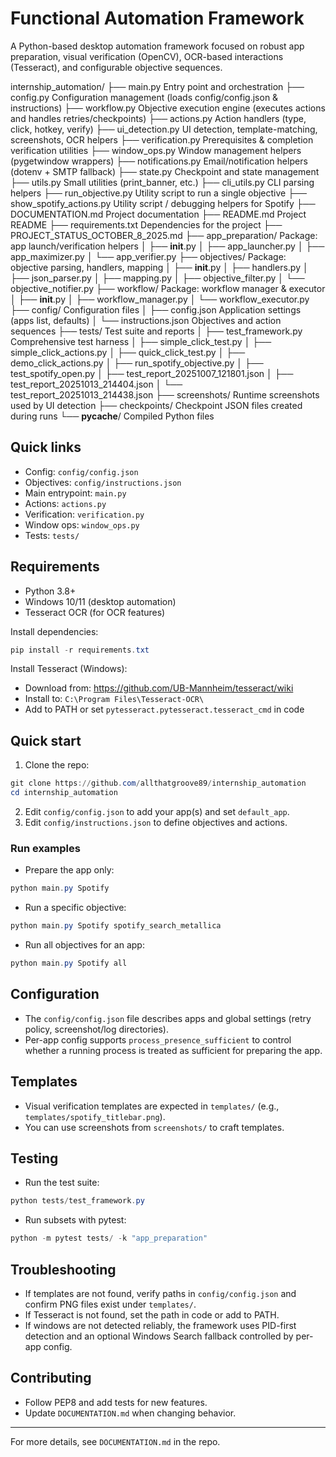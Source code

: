 # Functional Automation Framework

A Python-based desktop automation framework focused on robust app preparation, visual verification (OpenCV), OCR-based interactions (Tesseract), and configurable objective sequences.

internship_automation/
├── main.py                      Entry point and orchestration
├── config.py                    Configuration management (loads config/config.json & instructions)
├── workflow.py                  Objective execution engine (executes actions and handles retries/checkpoints)
├── actions.py                   Action handlers (type, click, hotkey, verify)
├── ui_detection.py              UI detection, template-matching, screenshots, OCR helpers
├── verification.py              Prerequisites & completion verification utilities
├── window_ops.py                Window management helpers (pygetwindow wrappers)
├── notifications.py             Email/notification helpers (dotenv + SMTP fallback)
├── state.py                     Checkpoint and state management
├── utils.py                     Small utilities (print_banner, etc.)
├── cli_utils.py                 CLI parsing helpers
├── run_objective.py             Utility script to run a single objective
├── show_spotify_actions.py      Utility script / debugging helpers for Spotify
├── DOCUMENTATION.md             Project documentation
├── README.md                    Project README
├── requirements.txt             Dependencies for the project
├── PROJECT_STATUS_OCTOBER_8_2025.md
├── app_preparation/             Package: app launch/verification helpers
│   ├── __init__.py
│   ├── app_launcher.py
│   ├── app_maximizer.py
│   └── app_verifier.py
├── objectives/                  Package: objective parsing, handlers, mapping
│   ├── __init__.py
│   ├── handlers.py
│   ├── json_parser.py
│   ├── mapping.py
│   ├── objective_filter.py
│   └── objective_notifier.py
├── workflow/                    Package: workflow manager & executor
│   ├── __init__.py
│   ├── workflow_manager.py
│   └── workflow_executor.py
├── config/                      Configuration files
│   ├── config.json              Application settings (apps list, defaults)
│   └── instructions.json        Objectives and action sequences
├── tests/                       Test suite and reports
│   ├── test_framework.py        Comprehensive test harness
│   ├── simple_click_test.py
│   ├── simple_click_actions.py
│   ├── quick_click_test.py
│   ├── demo_click_actions.py
│   ├── run_spotify_objective.py
│   ├── test_spotify_open.py
│   ├── test_report_20251007_121801.json
│   ├── test_report_20251013_214404.json
│   └── test_report_20251013_214438.json
├── screenshots/                 Runtime screenshots used by UI detection
├── checkpoints/                 Checkpoint JSON files created during runs
└── __pycache__/                 Compiled Python files

## Quick links
- Config: `config/config.json`
- Objectives: `config/instructions.json`
- Main entrypoint: `main.py`
- Actions: `actions.py`
- Verification: `verification.py`
- Window ops: `window_ops.py`
- Tests: `tests/`

## Requirements
- Python 3.8+
- Windows 10/11 (desktop automation)
- Tesseract OCR (for OCR features)

Install dependencies:

```powershell
pip install -r requirements.txt
```

Install Tesseract (Windows):
- Download from: https://github.com/UB-Mannheim/tesseract/wiki
- Install to: `C:\Program Files\Tesseract-OCR\`
- Add to PATH or set `pytesseract.pytesseract.tesseract_cmd` in code

## Quick start
1. Clone the repo:

```powershell
git clone https://github.com/allthatgroove89/internship_automation
cd internship_automation
```

2. Edit `config/config.json` to add your app(s) and set `default_app`.
3. Edit `config/instructions.json` to define objectives and actions.

### Run examples
- Prepare the app only:

```powershell
python main.py Spotify
```

- Run a specific objective:

```powershell
python main.py Spotify spotify_search_metallica
```

- Run all objectives for an app:

```powershell
python main.py Spotify all
```

## Configuration
- The `config/config.json` file describes apps and global settings (retry policy, screenshot/log directories).
- Per-app config supports `process_presence_sufficient` to control whether a running process is treated as sufficient for preparing the app.

## Templates
- Visual verification templates are expected in `templates/` (e.g., `templates/spotify_titlebar.png`).
- You can use screenshots from `screenshots/` to craft templates.

## Testing
- Run the test suite:

```powershell
python tests/test_framework.py
```

- Run subsets with pytest:

```powershell
python -m pytest tests/ -k "app_preparation"
```

## Troubleshooting
- If templates are not found, verify paths in `config/config.json` and confirm PNG files exist under `templates/`.
- If Tesseract is not found, set the path in code or add to PATH.
- If windows are not detected reliably, the framework uses PID-first detection and an optional Windows Search fallback controlled by per-app config.

## Contributing
- Follow PEP8 and add tests for new features.
- Update `DOCUMENTATION.md` when changing behavior.

---

For more details, see `DOCUMENTATION.md` in the repo.
